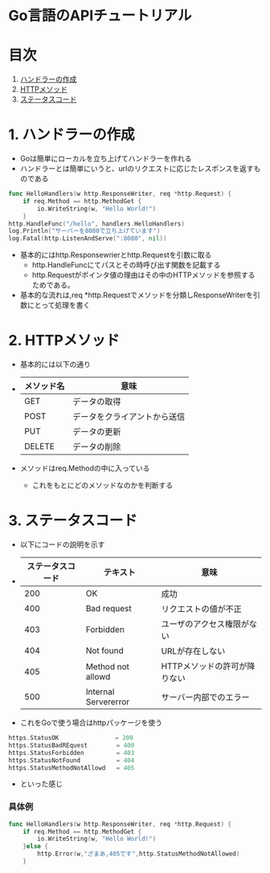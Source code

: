 # Go言語のAPIチュートリアル
# 目次
1. [ハンドラーの作成](#anchor1)
2. [HTTPメソッド](#anchor2)
3. [ステータスコード](#anchor3)


# 1. ハンドラーの作成 <a id="anchor1"></a>
- Goは簡単にローカルを立ち上げてハンドラーを作れる
- ハンドラーとは簡単にいうと、urlのリクエストに応じたレスポンスを返すものである
```go
func HelloHandlers(w http.ResponseWriter, req *http.Request) {
	if req.Method == http.MethodGet {
		io.WriteString(w, "Hello World!")
	}
http.HandleFunc("/hello", handlers.HelloHandlers)
log.Println("サーバーを8080で立ち上げています")
log.Fatal(http.ListenAndServe(":8080", nil))
```
- 基本的にはhttp.Responsewrierとhttp.Requestを引数に取る
  - http.HandleFuncにてパスとその時呼び出す関数を記載する
  - http.Requestがポインタ値の理由はその中のHTTPメソッドを参照するためである。
- 基本的な流れは,req *http.Requestでメソッドを分類しResponseWriterを引数にとって処理を書く

# 2. HTTPメソッド <a id="anchor2"></a>
- 基本的には以下の通り
- | メソッド名 | 意味                         |
  | ---------- | ---------------------------- |
  | GET        | データの取得                 |
  | POST       | データをクライアントから送信 |
  | PUT        | データの更新                 |
  | DELETE     | データの削除                 |

- メソッドはreq.Methodの中に入っている
    - これをもとにどのメソッドなのかを判断する
# 3. ステータスコード <a id="anchor3"></a>
- 以下にコードの説明を示す
- | ステータスコード | テキスト             | 意味                         |
  | ---------------- | -------------------- | ---------------------------- |
  | 200              | OK                   | 成功                         |
  | 400              | Bad request          | リクエストの値が不正         |
  | 403              | Forbidden            | ユーザのアクセス権限がない   |
  | 404              | Not found            | URLが存在しない              |
  | 405              | Method not allowd    | HTTPメソッドの許可が降りない |
  | 500              | Internal Servererror | サーバー内部でのエラー       | 
- これをGoで使う場合はhttpパッケージを使う
```go
https.StatusOK　              = 200
https.StatusBadREquest        = 400
https.StatusForbidden         = 403
https.StatusNotFound          = 404
https.StatusMethodNotAllowd   = 405
```
- といった感じ
### 具体例
```go
func HelloHandlers(w http.ResponseWriter, req *http.Request) {
	if req.Method == http.MethodGet {
		io.WriteString(w, "Hello World!")
	}else {
		http.Error(w,"ざまあ,405です",http.StatusMethodNotAllowed)
	}
```